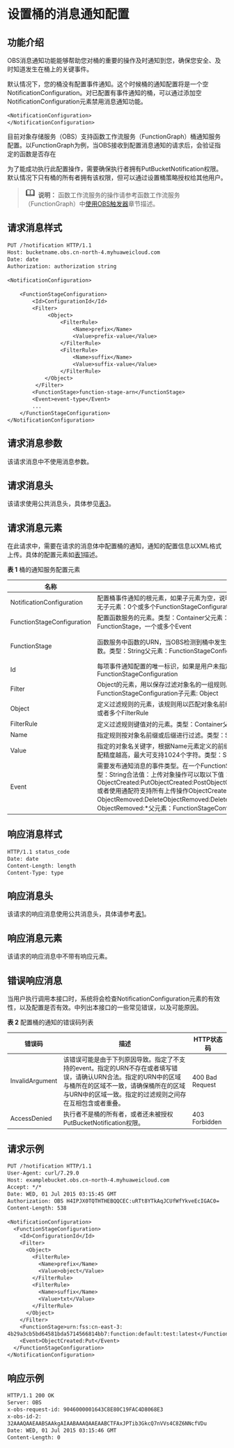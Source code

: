 # 设置桶的消息通知配置<a name="obs_04_0039"></a>

## 功能介绍<a name="section5584184924715"></a>

OBS消息通知功能能够帮助您对桶的重要的操作及时通知到您，确保您安全、及时知道发生在桶上的关键事件。

默认情况下，您的桶没有配置事件通知。这个时候桶的通知配置将是一个空NotificationConfiguration。对已配置有事件通知的桶，可以通过添加空NotificationConfiguration元素禁用消息通知功能。

```
<NotificationConfiguration>
</NotificationConfiguration> 
```

目前对象存储服务（OBS）支持函数工作流服务（FunctionGraph）桶通知服务配置。以FunctionGraph为例，当OBS接收到配置消息通知的请求后，会验证指定的函数是否存在

为了能成功执行此配置操作，需要确保执行者拥有PutBucketNotification权限。默认情况下只有桶的所有者拥有该权限，但可以通过设置桶策略授权给其他用户。

>![](public_sys-resources/icon-note.gif) **说明：** 
>函数工作流服务的操作请参考函数工作流服务（FunctionGraph）中[使用OBS触发器](https://support.huaweicloud.com/usermanual-functiongraph/functiongraph_01_0205.html)章节描述。

## 请求消息样式<a name="section43632241"></a>

```
PUT /?notification HTTP/1.1 
Host: bucketname.obs.cn-north-4.myhuaweicloud.com 
Date: date
Authorization: authorization string

<NotificationConfiguration>  
 
    <FunctionStageConfiguration> 
        <Id>ConfigurationId</Id> 
        <Filter>
             <Object>
                 <FilterRule>
                     <Name>prefix</Name>
                     <Value>prefix-value</Value>
                 </FilterRule>
                 <FilterRule>
                     <Name>suffix</Name>
                     <Value>suffix-value</Value>
                 </FilterRule>
            </Object>
         </Filter>
        <FunctionStage>function-stage-arn</FunctionStage> 
        <Event>event-type</Event> 
        ... 
    </FunctionStageConfiguration> 
</NotificationConfiguration>
```

## 请求消息参数<a name="section57145852"></a>

该请求消息中不使用消息参数。

## 请求消息头<a name="section44550627"></a>

该请求使用公共消息头，具体参见[表3](构造请求.md#table25197309)。

## 请求消息元素<a name="section65411325"></a>

在此请求中，需要在请求的消息体中配置桶的通知，通知的配置信息以XML格式上传。具体的配置元素如[表1](#table18031264)描述。

**表 1**  桶的通知服务配置元素

|**名称**|**描述**|**是否必选**|
|--|--|--|
|NotificationConfiguration|配置桶事件通知的根元素，如果子元素为空，说明消息通知功能处于关闭状态。类型：Container父元素：无子元素：0个或多个FunctionStageConfiguration|是|
|FunctionStageConfiguration|配置函数服务的元素。类型：Container父元素：NotificationConfiguration子元素：Id，Filter，FunctionStage，一个或多个Event|否|
|FunctionStage|函数服务中函数的URN，当OBS检测到桶中发生特定的事件后，将会发送消息至函数服务调用执行该函数。类型：String父元素：FunctionStageConfiguration|如果添加父元素FunctionStageConfiguration，本元素是必选项|
|Id|每项事件通知配置的唯一标识，如果是用户未指定ID，系统将自动分配一个ID。类型：String父元素：FunctionStageConfiguration|否|
|Filter|Object的元素，用以保存过滤对象名的一组规则。类型：Container父元素：FunctionStageConfiguration子元素: Object|否|
|Object|定义过滤规则的元素，该规则用以匹配对象名前缀和后缀。类型：Container父元素：Filter子元素：一个或者多个FilterRule|否|
|FilterRule|定义过滤规则键值对的元素。类型：Container父元素：Object子元素：Name，Value|否|
|Name|指定规则按对象名前缀或后缀进行过滤。类型：String父元素：FilterRule合法值：prefix或者suffix|否|
|Value|指定的对象名关键字，根据Name元素定义的前缀或后缀，输入需要过滤的对象的关键字信息，字符越长匹配精度越高，最大可支持1024个字符。类型：String父元素：FilterRule|否|
|Event|需要发布通知消息的事件类型。在一个FunctionStageConfiguration配置项中可以添加多个事件类型。类型：String合法值：上传对象操作可以取以下值：ObjectCreated:PutObjectCreated:PostObjectCreated:CopyObjectCreated:CompleteMultipartUpload或者使用通配符支持所有上传操作ObjectCreated:*删除对象操作可以取以下值：ObjectRemoved:DeleteObjectRemoved:DeleteMarkerCreated或者使用通配符支持所有删除操作ObjectRemoved:*父元素：FunctionStageConfiguration|如果是父元素 FunctionStageConfiguration添加后，本元素是必选项|


## 响应消息样式<a name="section51831021"></a>

```
HTTP/1.1 status_code
Date: date
Content-Length: length
Content-Type: type
```

## 响应消息头<a name="section63826011"></a>

该请求的响应消息使用公共消息头，具体请参考[表1](返回结果.md#d0e686)。

## 响应消息元素<a name="section37563192"></a>

该请求的响应消息中不带有响应元素。

## 错误响应消息<a name="section2524413"></a>

当用户执行调用本接口时，系统将会检查NotificationConfiguration元素的有效性，以及配置是否有效。中列出本接口的一些常见错误，以及可能原因。

**表 2**  配置桶的通知的错误码列表

|错误码|描述|HTTP状态码|
|--|--|--|
|InvalidArgument|该错误可能是由于下列原因导致。指定了不支持的event。指定的URN不存在或者填写错误，请确认URN合法。指定的URN中的区域与桶所在的区域不一致，请确保桶所在的区域与URN中的区域一致。指定的过滤规则之间存在互相包含或者重叠。|400 Bad Request|
|AccessDenied|执行者不是桶的所有者，或者还未被授权PutBucketNotification权限。|403 Forbidden|


## 请求示例<a name="section14482163815396"></a>

```
PUT /?notification HTTP/1.1
User-Agent: curl/7.29.0
Host: examplebucket.obs.cn-north-4.myhuaweicloud.com
Accept: */*
Date: WED, 01 Jul 2015 03:15:45 GMT
Authorization: OBS H4IPJX0TQTHTHEBQQCEC:uRTt8YTkAqJCUfWfYkveEcIGAC0=
Content-Length: 538

<NotificationConfiguration> 
  <FunctionStageConfiguration> 
    <Id>ConfigurationId</Id>  
    <Filter>
      <Object>
        <FilterRule>
          <Name>prefix</Name>
          <Value>object</Value>
        </FilterRule>
        <FilterRule>
          <Name>suffix</Name>
          <Value>txt</Value>
        </FilterRule>
      </Object> 
    </Filter>  
    <FunctionStage>urn:fss:cn-east-3: 4b29a3cb5bd64581bda5714566814bb7:function:default:test:latest</FunctionStage>  
    <Event>ObjectCreated:Put</Event> 
  </FunctionStageConfiguration>
</NotificationConfiguration>
```

## 响应示例<a name="section41951427297"></a>

```
HTTP/1.1 200 OK
Server: OBS
x-obs-request-id: 9046000001643C8E80C19FAC4D8068E3
x-obs-id-2: 32AAAQAAEAABSAAkgAIAABAAAQAAEAABCTFAxJPTib3GkcQ7nVVs4C8Z6NNcfVDu
Date: WED, 01 Jul 2015 03:15:46 GMT
Content-Length: 0
```

